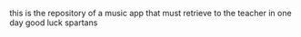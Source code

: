 this is the repository of a music app that must retrieve to the teacher in one day good luck spartans
